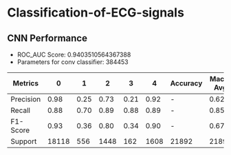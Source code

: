 # Classification-of-ECG-signals
## CNN Performance

- ROC_AUC Score: 0.9403510564367388
- Parameters for conv classifier: 384453

| Metrics | 0 | 1 | 2 | 3 | 4 | Accuracy | Macro Avg | Weighted Avg |
|---------|---|---|---|---|---|----------|-----------|--------------|
| Precision | 0.98 | 0.25 | 0.73 | 0.21 | 0.92 | - | 0.62 | 0.94 |
| Recall | 0.88 | 0.70 | 0.89 | 0.88 | 0.89 | - | 0.85 | 0.88 |
| F1-Score | 0.93 | 0.36 | 0.80 | 0.34 | 0.90 | - | 0.67 | 0.90 |
| Support | 18118 | 556 | 1448 | 162 | 1608 | 21892 | 21892 | 21892 |
